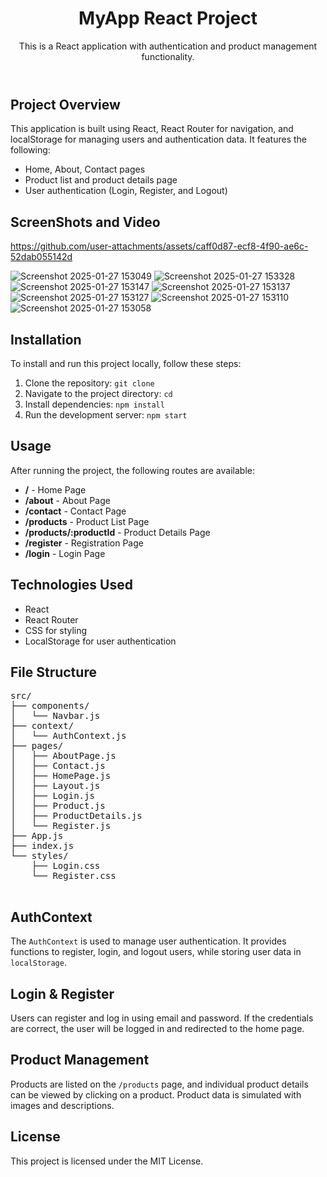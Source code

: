 <header>
        <h1>MyApp React Project</h1>
        <p>This is a React application with authentication and product management functionality.</p>
    </header>

   <section>
        <h2>Project Overview</h2>
        <p>This application is built using React, React Router for navigation, and localStorage for managing users and authentication data. It features the following:</p>
        <ul>
            <li>Home, About, Contact pages</li>
            <li>Product list and product details page</li>
            <li>User authentication (Login, Register, and Logout)</li>
        </ul>
    </section>


  <section>
    <h2>ScreenShots and Video</h2>



https://github.com/user-attachments/assets/caff0d87-ecf8-4f90-ae6c-52dab055142d


    
  ![Screenshot 2025-01-27 153049](https://github.com/user-attachments/assets/0bed9bdf-7a12-4bed-ae33-131060abd7b4)
  ![Screenshot 2025-01-27 153328](https://github.com/user-attachments/assets/734de27e-7a5a-4a3c-81ba-49f8065a43eb)
![Screenshot 2025-01-27 153147](https://github.com/user-attachments/assets/49bb3a07-d307-4883-8b61-4898a900298b)
![Screenshot 2025-01-27 153137](https://github.com/user-attachments/assets/1bc3744d-cdae-4f85-a1bb-f28c7ff4b553)
![Screenshot 2025-01-27 153127](https://github.com/user-attachments/assets/38d3c22b-a496-439b-a46e-47823dbeafae)
![Screenshot 2025-01-27 153110](https://github.com/user-attachments/assets/dcce17ba-66e4-49cb-86a5-0a97db7a154a)
![Screenshot 2025-01-27 153058](https://github.com/user-attachments/assets/6a18def0-13c9-4d46-afd6-2b9b4de0cba7)


  </section>

  <section>
        <h2>Installation</h2>
        <p>To install and run this project locally, follow these steps:</p>
        <ol>
            <li>Clone the repository: <code>git clone <repository-url></code></li>
            <li>Navigate to the project directory: <code>cd <project-folder></code></li>
            <li>Install dependencies: <code>npm install</code></li>
            <li>Run the development server: <code>npm start</code></li>
        </ol>
    </section>
    <section>
        <h2>Usage</h2>
        <p>After running the project, the following routes are available:</p>
        <ul>
            <li><strong>/</strong> - Home Page</li>
            <li><strong>/about</strong> - About Page</li>
            <li><strong>/contact</strong> - Contact Page</li>
            <li><strong>/products</strong> - Product List Page</li>
            <li><strong>/products/:productId</strong> - Product Details Page</li>
            <li><strong>/register</strong> - Registration Page</li>
            <li><strong>/login</strong> - Login Page</li>
        </ul>
    </section>
    <section>
        <h2>Technologies Used</h2>
        <ul>
            <li>React</li>
            <li>React Router</li>
            <li>CSS for styling</li>
            <li>LocalStorage for user authentication</li>
        </ul>
    </section>
    <section>
        <h2>File Structure</h2>
        <pre>
src/
├── components/
│   └── Navbar.js
├── context/
│   └── AuthContext.js
├── pages/
│   ├── AboutPage.js
│   ├── Contact.js
│   ├── HomePage.js
│   ├── Layout.js
│   ├── Login.js
│   ├── Product.js
│   ├── ProductDetails.js
│   └── Register.js
├── App.js
├── index.js
└── styles/
    ├── Login.css
    └── Register.css
        </pre>
    </section>

   <section>
        <h2>AuthContext</h2>
        <p>The <code>AuthContext</code> is used to manage user authentication. It provides functions to register, login, and logout users, while storing user data in <code>localStorage</code>.</p>
    </section>

  <section>
        <h2>Login & Register</h2>
        <p>Users can register and log in using email and password. If the credentials are correct, the user will be logged in and redirected to the home page.</p>
    </section>
    <section>
        <h2>Product Management</h2>
        <p>Products are listed on the <code>/products</code> page, and individual product details can be viewed by clicking on a product. Product data is simulated with images and descriptions.</p>
    </section>
    <section>
        <h2>License</h2>
        <p>This project is licensed under the MIT License.</p>
    </section>
